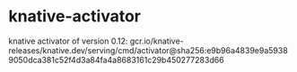 # knative-activator
knative activator of version 0.12: gcr.io/knative-releases/knative.dev/serving/cmd/activator@sha256:e9b96a4839e9a59389050dca381c52f4d3a84fa4a8683161c29b450277283d66
